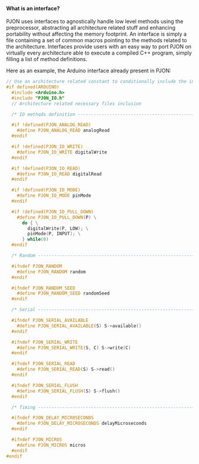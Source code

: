 
#### What is an interface?
PJON uses interfaces to agnostically handle low level methods using the preprocessor, abstracting all architecture related stuff and enhancing portability without affecting the memory footprint. An interface is simply a file containing a set of common macros pointing to the methods related to the architecture. Interfaces provide users with an easy way to port PJON on virtually every architecture able to execute a compiled C++ program, simply filling a list of method definitions.

Here as an example, the Arduino interface already present in PJON:
```cpp
// Use an architecture related constant to conditionally include the interface
#if defined(ARDUINO)
  #include <Arduino.h>
  #include "PJON_IO.h"
  // Architecture related necessary files inclusion

  /* IO methods definition ------------------------------------------------- */

  #if !defined(PJON_ANALOG_READ)
    #define PJON_ANALOG_READ analogRead
  #endif

  #if !defined(PJON_IO_WRITE)
    #define PJON_IO_WRITE digitalWrite
  #endif

  #if !defined(PJON_IO_READ)
    #define PJON_IO_READ digitalRead
  #endif

  #if !defined(PJON_IO_MODE)
    #define PJON_IO_MODE pinMode
  #endif

  #if !defined(PJON_IO_PULL_DOWN)
    #define PJON_IO_PULL_DOWN(P) \
      do { \
        digitalWrite(P, LOW); \
        pinMode(P, INPUT); \
      } while(0)
  #endif

  /* Random ----------------------------------------------------------------- */

  #ifndef PJON_RANDOM
    #define PJON_RANDOM random
  #endif

  #ifndef PJON_RANDOM_SEED
    #define PJON_RANDOM_SEED randomSeed
  #endif

  /* Serial ----------------------------------------------------------------- */

  #ifndef PJON_SERIAL_AVAILABLE
    #define PJON_SERIAL_AVAILABLE(S) S->available()
  #endif

  #ifndef PJON_SERIAL_WRITE
    #define PJON_SERIAL_WRITE(S, C) S->write(C)
  #endif

  #ifndef PJON_SERIAL_READ
    #define PJON_SERIAL_READ(S) S->read()
  #endif

  #ifndef PJON_SERIAL_FLUSH
    #define PJON_SERIAL_FLUSH(S) S->flush()
  #endif

  /* Timing ----------------------------------------------------------------- */

  #ifndef PJON_DELAY_MICROSECONDS
    #define PJON_DELAY_MICROSECONDS delayMicroseconds
  #endif

  #ifndef PJON_MICROS
    #define PJON_MICROS micros
  #endif
#endif
```
